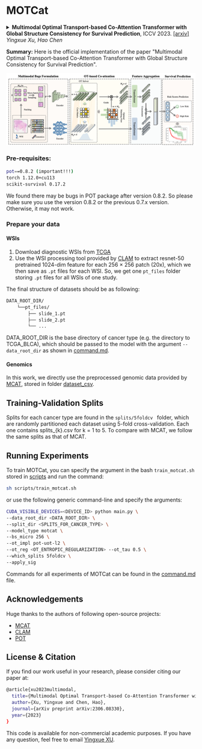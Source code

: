 # MOTCat
<details>
<summary>
  <b>Multimodal Optimal Transport-based Co-Attention Transformer with Global Structure Consistency for Survival Prediction</b>, ICCV 2023.
  <a href="https://arxiv.org/abs/2306.08330" target="blank">[arxiv]</a>
  <br><em>Yingxue Xu, Hao Chen</em></br>
</summary>

```bash
@article{xu2023multimodal,
  title={Multimodal Optimal Transport-based Co-Attention Transformer with Global Structure Consistency for Survival Prediction},
  author={Xu, Yingxue and Chen, Hao},
  journal={arXiv preprint arXiv:2306.08330},
  year={2023}
}
```
</details>

**Summary:** Here is the official implementation of the paper "Multimodal Optimal Transport-based Co-Attention Transformer with Global Structure Consistency for Survival Prediction".

<img src="imgs/overview.png" width="1500px" align="center" />

### Pre-requisites:
```bash
pot==0.8.2 (important!!!)
torch 1.12.0+cu113
scikit-survival 0.17.2
```
We found there may be bugs in POT package after version 0.8.2. So please make sure you use the version 0.8.2 or the previous 0.7.x version. Otherwise, it may not work.
### Prepare your data
#### WSIs
1. Download diagnostic WSIs from [TCGA](https://portal.gdc.cancer.gov/)
2. Use the WSI processing tool provided by [CLAM](https://github.com/mahmoodlab/CLAM) to extract resnet-50 pretrained 1024-dim feature for each 256 $\times$ 256 patch (20x), which we then save as `.pt` files for each WSI. So, we get one `pt_files` folder storing `.pt` files for all WSIs of one study.

The final structure of datasets should be as following:
```bash
DATA_ROOT_DIR/
    └──pt_files/
        ├── slide_1.pt
        ├── slide_2.pt
        └── ...
```

DATA_ROOT_DIR is the base directory of cancer type (e.g. the directory to TCGA_BLCA), which should be passed to the model with the argument `--data_root_dir` as shown in [command.md](./scripts/command.md).

#### Genomics
In this work, we directly use the preprocessed genomic data provided by [MCAT](https://github.com/mahmoodlab/MCAT), stored in folder [dataset_csv](./dataset_csv).

## Training-Validation Splits
Splits for each cancer type are found in the `splits/5foldcv ` folder, which are randomly partitioned each dataset using 5-fold cross-validation. Each one contains splits_{k}.csv for k = 1 to 5. To compare with MCAT, we follow the same splits as that of MCAT.

## Running Experiments
To train MOTCat, you can specify the argument in the bash `train_motcat.sh` stored in [scripts](./scripts/) and run the command:
```bash
sh scripts/train_motcat.sh
```
or use the following generic command-line and specify the arguments:
```bash
CUDA_VISIBLE_DEVICES=<DEVICE_ID> python main.py \
--data_root_dir <DATA_ROOT_DIR> \
--split_dir <SPLITS_FOR_CANCER_TYPE> \
--model_type motcat \
--bs_micro 256 \
--ot_impl pot-uot-l2 \
--ot_reg <OT_ENTROPIC_REGULARIZATION> --ot_tau 0.5 \
--which_splits 5foldcv \
--apply_sig
```
Commands for all experiments of MOTCat can be found in the [command.md](./scripts/command.md) file.

## Acknowledgements
Huge thanks to the authors of following open-source projects:
- [MCAT](https://github.com/mahmoodlab/MCAT)
- [CLAM](https://github.com/mahmoodlab/CLAM)
- [POT](https://github.com/PythonOT/POT)

## License & Citation 
If you find our work useful in your research, please consider citing our paper at:
```bash
@article{xu2023multimodal,
  title={Multimodal Optimal Transport-based Co-Attention Transformer with Global Structure Consistency for Survival Prediction},
  author={Xu, Yingxue and Chen, Hao},
  journal={arXiv preprint arXiv:2306.08330},
  year={2023}
}
```
This code is available for non-commercial academic purposes. If you have any question, feel free to email [Yingxue XU](https://innse.github.io/).